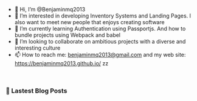 - 👋 Hi, I’m @Benjaminmq2013
- 👀 I’m interested in developing Inventory Systems and Landing Pages. I also want to meet new people that enjoys creating software
- 🌱 I’m currently learning Authentication using Passportjs. And how to bundle projects using Webpack and babel 
- 💞️ I’m looking to collaborate on ambitious projects with a diverse and interesting culture
- 📫 How to reach me: benjaminmq2013@gmail.com and my web site: https://benjaminmq2013.github.io/
zz

<br />

### 🚨 Lastest Blog Posts
<!-- BLOG-POST-LIST:START -->
<!-- BLOG-POST-LIST:END -->


[website]: https://medium.com/p/22c871d6fbd9/edit


